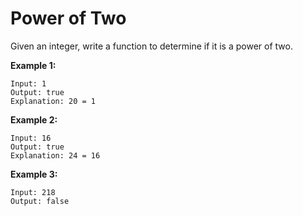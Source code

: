 # Power of Two

Given an integer, write a function to determine if it is a power of two.

**Example 1:**

```
Input: 1
Output: true
Explanation: 20 = 1
```

**Example 2:**

```
Input: 16
Output: true
Explanation: 24 = 16
```

**Example 3:**

```
Input: 218
Output: false
```
